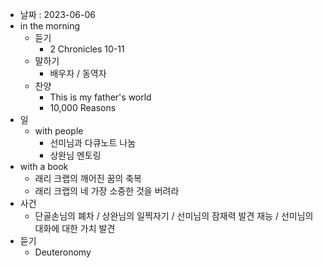 - 날짜 : 2023-06-06
- in the morning
	- 듣기
		- 2 Chronicles 10-11
	- 말하기
		-  배우자 / 동역자 
	- 찬양
		- This is my father's world
		- 10,000 Reasons
- 일
	- with people
		- 선미님과 다큐노트 나눔
		- 상완님 멘토링
- with a book
	- 래리 크랩의 깨어진 꿈의 축복
	- 래리 크랩의 네 가장 소중한 것을 버려라
- 사건
	- 단골손님의 폐차 / 상완님의 일찍자기 / 선미님의 잠재력 발견 재능 / 선미님의 대화에 대한 가치 발견
- 듣기
	- Deuteronomy 
